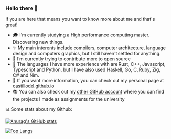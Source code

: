 ### Hello there 👋
If you are here that means you want to know more about me and that's great!

- 🎓 I’m currently studying a High performance computing master. Discovering new things.
- ✨ My main interents include compilers, computer architecture, language design and computers graphics, but I still haven't settled for anything.
- 🌱 I’m currently trying to contribute more to open source
- 💫 The languages I have more experience with are Rust, C++, Javascript, Typescript and Python, but I have also used Haskell, Go, C, Ruby, Zig, C# and Nim.
- 🤯 If you want more information, you can check out my personal page at [castillodel.github.io](castillodel.github.io)
- 📚 You can also check out my [other GitHub account](https://github.com/Daniel-del-Castillo) where you can find the projects I made as assignments for the university


📊 Some stats about my Github:

[![Anurag's GitHub stats](https://github-readme-stats.vercel.app/api?username=CastilloDel&theme=tokyonight&hide=stars&show_icons=true)](https://github.com/anuraghazra/github-readme-stats)

[![Top Langs](https://github-readme-stats.vercel.app/api/top-langs/?username=CastilloDel&layout=compact&langs_count=10&hide=GLSL&theme=tokyonight)](https://github.com/anuraghazra/github-readme-stats)
